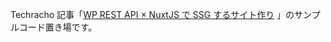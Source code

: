 Techracho 記事「[WP REST API × NuxtJS で SSG するサイト作り](https://techracho.bpsinc.jp/ebi/2021_08_06/110358) 」のサンプルコード置き場です。
